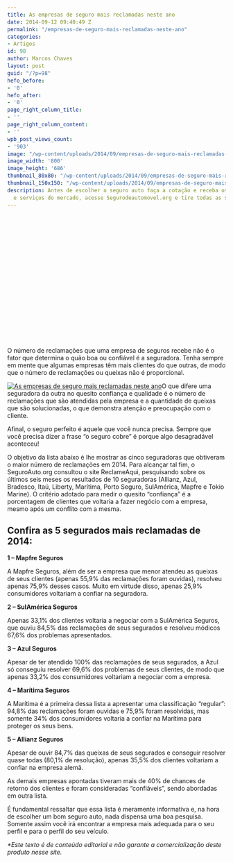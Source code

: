 ```yaml
---
title: As empresas de seguro mais reclamadas neste ano
date: 2014-09-12 09:40:49 Z
permalink: "/empresas-de-seguro-mais-reclamadas-neste-ano"
categories:
- Artigos
id: 98
author: Marcos Chaves
layout: post
guid: "/?p=98"
hefo_before:
- '0'
hefo_after:
- '0'
page_right_column_title:
- ''
page_right_column_content:
- ''
wpb_post_views_count:
- '903'
image: "/wp-content/uploads/2014/09/empresas-de-seguro-mais-reclamadas-neste-ano.jpg"
image_width: '800'
image_height: '686'
thumbnail_80x80: "/wp-content/uploads/2014/09/empresas-de-seguro-mais-reclamadas-neste-ano-80x80.jpg"
thumbnail_150x150: "/wp-content/uploads/2014/09/empresas-de-seguro-mais-reclamadas-neste-ano-150x150.jpg"
description: Antes de escolher o seguro auto faça a cotação e receba os melhores preços
  e serviços do mercado, acesse Segurodeautomovel.org e tire todas as suas dúvidas.
---
```


<div id="0acb8fea-351c-4cb5-a887-2845fdcdeb63" class="vemmClicksWidget" style="width: 336px; height: 290px;">
</div>

O número de reclamações que uma empresa de seguros recebe não é o fator que determina o quão boa ou confiável é a seguradora. Tenha sempre em mente que algumas empresas têm mais clientes do que outras, de modo que o número de reclamações ou queixas não é proporcional.

[<img class="alignleft wp-image-3592 size-medium" title="As empresas de seguro mais reclamadas neste ano" src="/wp-content/uploads/2014/09/empresas-de-seguro-mais-reclamadas-neste-ano-250x214.jpg" alt="As empresas de seguro mais reclamadas neste ano" width="250" height="214" srcset="/wp-content/uploads/2014/09/empresas-de-seguro-mais-reclamadas-neste-ano-250x214.jpg 250w, /wp-content/uploads/2014/09/empresas-de-seguro-mais-reclamadas-neste-ano-768x659.jpg 768w, /wp-content/uploads/2014/09/empresas-de-seguro-mais-reclamadas-neste-ano-700x600.jpg 700w, /wp-content/uploads/2014/09/empresas-de-seguro-mais-reclamadas-neste-ano-120x103.jpg 120w, /wp-content/uploads/2014/09/empresas-de-seguro-mais-reclamadas-neste-ano.jpg 800w" sizes="(max-width: 250px) 100vw, 250px" />](/wp-content/uploads/2014/09/empresas-de-seguro-mais-reclamadas-neste-ano.jpg)O que difere uma seguradora da outra no quesito confiança e qualidade é o número de reclamações que são atendidas pela empresa e a quantidade de queixas que são solucionadas, o que demonstra atenção e preocupação com o cliente.

Afinal, o seguro perfeito é aquele que você nunca precisa. Sempre que você precisa dizer a frase “o seguro cobre” é porque algo desagradável aconteceu!

O objetivo da lista abaixo é lhe mostrar as cinco seguradoras que obtiveram o maior número de reclamações em 2014. Para alcançar tal fim, o SeguroAuto.org consultou o site ReclameAqui, pesquisando sobre os últimos seis meses os resultados de 10 seguradoras (Allianz, Azul, Bradesco, Itaú, Liberty, Marítima, Porto Seguro, SulAmérica, Mapfre e Tokio Marine). O critério adotado para medir o quesito “confiança” é a porcentagem de clientes que voltaria a fazer negócio com a empresa, mesmo após um conflito com a mesma.

## Confira as 5 segurados mais reclamadas de 2014:

**1 – Mapfre Seguros**
  
A Mapfre Seguros, além de ser a empresa que menor atendeu as queixas de seus clientes (apenas 55,9% das reclamações foram ouvidas), resolveu apenas 75,9% desses casos. Muito em virtude disso, apenas 25,9% consumidores voltariam a confiar na seguradora.

**2 – SulAmérica Seguros**
  
Apenas 33,1% dos clientes voltaria a negociar com a SulAmérica Seguros, que ouviu 84,5% das reclamações de seus segurados e resolveu módicos 67,6% dos problemas apresentados.

**3 – Azul Seguros**
  
Apesar de ter atendido 100% das reclamações de seus segurados, a Azul só conseguiu resolver 69,6% dos problemas de seus clientes, de modo que apenas 33,2% dos consumidores voltariam a negociar com a empresa.

**4 – Marítima Seguros**
  
A Marítima é a primeira dessa lista a apresentar uma classificação “regular”: 94,8% das reclamações foram ouvidas e 75,9% foram resolvidas, mas somente 34% dos consumidores voltaria a confiar na Marítima para proteger os seus bens.

**5 – Allianz Seguros**
  
Apesar de ouvir 84,7% das queixas de seus segurados e conseguir resolver quase todas (80,1% de resolução), apenas 35,5% dos clientes voltariam a confiar na empresa alemã.

As demais empresas apontadas tiveram mais de 40% de chances de retorno dos clientes e foram consideradas “confiáveis”, sendo abordadas em outra lista.

É fundamental ressaltar que essa lista é meramente informativa e, na hora de escolher um bom seguro auto, nada dispensa uma boa pesquisa. Somente assim você irá encontrar a empresa mais adequada para o seu perfil e para o perfil do seu veículo.

_*Este texto é de conteúdo editorial e não garante a comercialização deste produto nesse site._